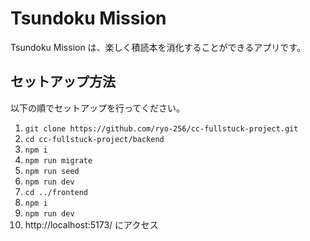 # Tsundoku Mission

Tsundoku Mission は、楽しく積読本を消化することができるアプリです。

## セットアップ方法

以下の順でセットアップを行ってください。

1. `git clone https://github.com/ryo-256/cc-fullstuck-project.git`
2. `cd cc-fullstuck-project/backend`
3. `npm i`
4. `npm run migrate`
5. `npm run seed`
6. `npm run dev`
7. `cd ../frontend`
8. `npm i`
9. `npm run dev`
10. http://localhost:5173/ にアクセス

